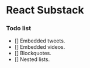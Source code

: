 # React Substack

### Todo list
- [] Embedded tweets.
- [] Embedded videos.
- [] Blockquotes.
- [] Nested lists.